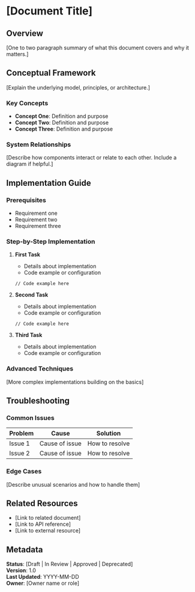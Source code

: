 # [Document Title]

## Overview

[One to two paragraph summary of what this document covers and why it matters.]

## Conceptual Framework

[Explain the underlying model, principles, or architecture.]

### Key Concepts

- **Concept One**: Definition and purpose
- **Concept Two**: Definition and purpose
- **Concept Three**: Definition and purpose

### System Relationships

[Describe how components interact or relate to each other. Include a diagram if helpful.]

## Implementation Guide

### Prerequisites

- Requirement one
- Requirement two
- Requirement three

### Step-by-Step Implementation

1. **First Task**
   - Details about implementation
   - Code example or configuration
   ```language
   // Code example here
   ```

2. **Second Task**
   - Details about implementation
   - Code example or configuration
   ```language
   // Code example here
   ```

3. **Third Task**
   - Details about implementation
   - Code example or configuration

### Advanced Techniques

[More complex implementations building on the basics]

## Troubleshooting

### Common Issues

| Problem | Cause | Solution |
|---------|-------|----------|
| Issue 1 | Cause of issue | How to resolve |
| Issue 2 | Cause of issue | How to resolve |

### Edge Cases

[Describe unusual scenarios and how to handle them]

## Related Resources

- [Link to related document]
- [Link to API reference]
- [Link to external resource]

## Metadata

**Status**: [Draft | In Review | Approved | Deprecated]  
**Version**: 1.0  
**Last Updated**: YYYY-MM-DD  
**Owner**: [Owner name or role]